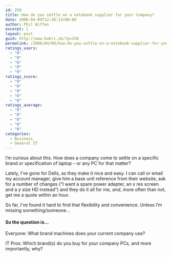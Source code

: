 ```yaml
---
id: 258
title: How do you settle on a notebook supplier for your Company?
date: 2008-04-09T12:38:13+00:00
author: Phil Wiffen
excerpt: |
layout: post
guid: http://www.kabri.uk/?p=258
permalink: /2008/04/09/how-do-you-settle-on-a-notebook-supplier-for-your-company/
ratings_users:
  - "0"
  - "0"
  - "0"
  - "0"
  - "0"
ratings_score:
  - "0"
  - "0"
  - "0"
  - "0"
  - "0"
ratings_average:
  - "0"
  - "0"
  - "0"
  - "0"
  - "0"
categories:
  - Business
  - General IT
---
```

I&#8217;m curious about this. How does a company come to settle on a specific brand or specification of laptop &#8211; or any PC for that matter?

Lately, I&#8217;ve gone for Dells, as they make it nice and easy. I can call or email my account manager, give him a base unit reference from their website, ask for a number of changes (&#8220;I want a spare power adapter, an _x_ res screen and a _y_ size HD instead&#8221;) and they do it all for me, _and_, more often than not, get me a quote within an hour.

So far, I&#8217;ve found it hard to find that flexibility and convenience. Unless I&#8217;m missing something/someone&#8230;

#### So the question is&#8230;

Everyone: What brand machines does your current company use?

IT Pros: Which brand(s) do you buy for your company PCs, and more importantly, why?